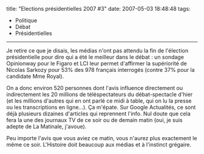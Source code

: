 title: "Elections présidentielles 2007 #3"
date: 2007-05-03 18:48:48
tags:
  - Politique
  - Débat
  - Présidentielles
---

Je retire ce que je disais, les médias n'ont pas attendu la fin de l'élection présidentielle pour dire qui a été le meilleur dans le débat&nbsp;: un sondage Opinionway pour le Figaro et LCI leur permet d'affirmer la supériorité de Nicolas Sarkozy pour 53% des 978 français interrogés (contre 37% pour la candidate Mme Royal).

<!-- more -->

On a donc environ 520 personnes dont l'avis influence directement ou indirectement les 20 millions de téléspectateurs du débat-spectacle d'hier (et les millions d'autres qui en ont parlé ce midi à table, qui on lu la presse ou les transcriptions en ligne&#8230;). Ça m'épate. Sur Google Actualités, ce sont déjà plusieurs dizaines d'articles qui reprennent l'info. Nul doute que cela fera la une des journaux TV de ce soir ou de demain matin (oui, je suis adepte de La Matinale, j'avoue).

Peu importe l'avis que vous aviez ce matin, vous n'aurez plus exactement le même ce soir. L'Histoire doit beaucoup aux médias et à l'instinct grégaire.
